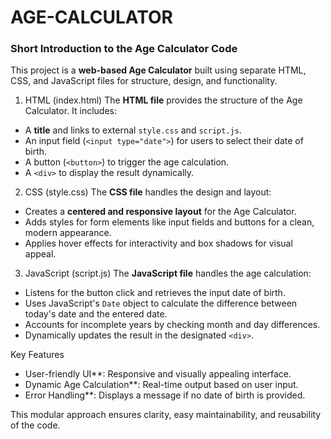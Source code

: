 # AGE-CALCULATOR
### Short Introduction to the Age Calculator Code

This project is a **web-based Age Calculator** built using separate HTML, CSS, and JavaScript files for structure, design, and functionality.

 1. HTML (index.html)
The **HTML file** provides the structure of the Age Calculator. It includes:
- A **title** and links to external `style.css` and `script.js`.
- An input field (`<input type="date">`) for users to select their date of birth.
- A button (`<button>`) to trigger the age calculation.
- A `<div>` to display the result dynamically.

 2. CSS (style.css)
The **CSS file** handles the design and layout:
- Creates a **centered and responsive layout** for the Age Calculator.
- Adds styles for form elements like input fields and buttons for a clean, modern appearance.
- Applies hover effects for interactivity and box shadows for visual appeal.

 3. JavaScript (script.js)
The **JavaScript file** handles the age calculation:
- Listens for the button click and retrieves the input date of birth.
- Uses JavaScript's `Date` object to calculate the difference between today's date and the entered date.
- Accounts for incomplete years by checking month and day differences.
- Dynamically updates the result in the designated `<div>`.

 Key Features
- User-friendly UI**: Responsive and visually appealing interface.
- Dynamic Age Calculation**: Real-time output based on user input.
- Error Handling**: Displays a message if no date of birth is provided.

This modular approach ensures clarity, easy maintainability, and reusability of the code.
